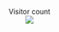 <p align="center">
  Visitor count</br>
  <img src="https://profile-counter.glitch.me/herrye991/count.svg" />
</p>
